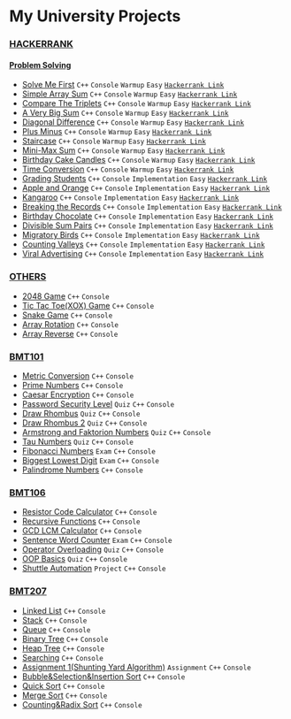 # My University Projects

### [HACKERRANK](/Hackerrank)

#### [Problem Solving](/Hackerrank)
- [Solve Me First](/Hackerrank/Problem_Solving/Warmup/solve_me_first.cpp) `C++` `Console` `Warmup` `Easy` [`Hackerrank Link`](https://www.hackerrank.com/challenges/solve-me-first) 
- [Simple Array Sum](/Hackerrank/Problem_Solving/Warmup/simple_array_sum.cpp) `C++` `Console` `Warmup` `Easy` [`Hackerrank Link`](https://www.hackerrank.com/challenges/simple-array-sum) 
- [Compare The Triplets](/Hackerrank/Problem_Solving/Warmup/compare_the_triplets.cpp) `C++` `Console` `Warmup` `Easy` [`Hackerrank Link`](https://www.hackerrank.com/challenges/compare-the-triplets) 
- [A Very Big Sum](/Hackerrank/Problem_Solving/Warmup/a_very_big_sum.cpp) `C++` `Console` `Warmup` `Easy` [`Hackerrank Link`](https://www.hackerrank.com/challenges/a-very-big-sum) 
- [Diagonal Difference](/Hackerrank/Problem_Solving/Warmup/diagonal_difference.cpp) `C++` `Console` `Warmup` `Easy` [`Hackerrank Link`](https://www.hackerrank.com/challenges/diagonal-difference) 
- [Plus Minus](/Hackerrank/Problem_Solving/Warmup/plus_minus.cpp) `C++` `Console` `Warmup` `Easy` [`Hackerrank Link`](https://www.hackerrank.com/challenges/plus-minus) 
- [Staircase](/Hackerrank/Problem_Solving/Warmup/staircase.cpp) `C++` `Console` `Warmup` `Easy` [`Hackerrank Link`](https://www.hackerrank.com/challenges/staircase) 
- [Mini-Max Sum](/Hackerrank/Problem_Solving/Warmup/mini-max_sum.cpp) `C++` `Console` `Warmup` `Easy` [`Hackerrank Link`](https://www.hackerrank.com/challenges/mini-max-sum) 
- [Birthday Cake Candles](/Hackerrank/Problem_Solving/Warmup/birthday_cake_candles.cpp) `C++` `Console` `Warmup` `Easy` [`Hackerrank Link`](https://www.hackerrank.com/challenges/birthday-cake-candles) 
- [Time Conversion](/Hackerrank/Problem_Solving/Warmup/time_conversion.cpp) `C++` `Console` `Warmup` `Easy` [`Hackerrank Link`](https://www.hackerrank.com/challenges/time-conversion) 
- [Grading Students](/Hackerrank/Problem_Solving/Implementation/grading_students.cpp) `C++` `Console` `Implementation` `Easy` [`Hackerrank Link`](https://www.hackerrank.com/challenges/grading) 
- [Apple and Orange](/Hackerrank/Problem_Solving/Implementation/apple_and_orange.cpp) `C++` `Console` `Implementation` `Easy` [`Hackerrank Link`](https://www.hackerrank.com/challenges/apple-and-orange) 
- [Kangaroo](/Hackerrank/Problem_Solving/Implementation/kangaroo.cpp) `C++` `Console` `Implementation` `Easy` [`Hackerrank Link`](https://www.hackerrank.com/challenges/kangaroo) 
- [Breaking the Records](/Hackerrank/Problem_Solving/Implementation/breaking_the_records.cpp) `C++` `Console` `Implementation` `Easy` [`Hackerrank Link`](https://www.hackerrank.com/challenges/breaking-best-and-worst-records) 
- [Birthday Chocolate](/Hackerrank/Problem_Solving/Implementation/birthday_chocolate.cpp) `C++` `Console` `Implementation` `Easy` [`Hackerrank Link`](https://www.hackerrank.com/challenges/the-birthday-bar) 
- [Divisible Sum Pairs](/Hackerrank/Problem_Solving/Implementation/divisible_sum_pairs.cpp) `C++` `Console` `Implementation` `Easy` [`Hackerrank Link`](https://www.hackerrank.com/challenges/divisible-sum-pairs) 
- [Migratory Birds](/Hackerrank/Problem_Solving/Implementation/migratory_birds.cpp) `C++` `Console` `Implementation` `Easy` [`Hackerrank Link`](https://www.hackerrank.com/challenges/migratory-birds) 
- [Counting Valleys](/Hackerrank/Problem_Solving/Implementation/counting_valleys.cpp) `C++` `Console` `Implementation` `Easy` [`Hackerrank Link`](https://www.hackerrank.com/challenges/counting-valleys) 
- [Viral Advertising](/Hackerrank/Problem_Solving/Implementation/viral_advertising.cpp) `C++` `Console` `Implementation` `Easy` [`Hackerrank Link`](https://www.hackerrank.com/challenges/strange-advertising) 

### [OTHERS](/Others)
- [2048 Game](/Others/2048_Console) `C++` `Console`
- [Tic Tac Toe(XOX) Game](/Others/XOX_Console) `C++` `Console`
- [Snake Game](/Others/Snake_Console) `C++` `Console`
- [Array Rotation](/Others/Array_Rotation) `C++` `Console`
- [Array Reverse](/Others/Array_Reverse) `C++` `Console`

### [BMT101](/BMT101)
- [Metric Conversion](/BMT101/Metric_Conversion) `C++` `Console`
- [Prime Numbers](/BMT101/Prime_Numbers) `C++` `Console`
- [Caesar Encryption](/BMT101/Caesar_Encryption) `C++` `Console`
- [Password Security Level](/BMT101/Pass_Security_Level) `Quiz` `C++` `Console`
- [Draw Rhombus](/BMT101/Draw_Rhombus) `Quiz` `C++` `Console`
- [Draw Rhombus 2](/BMT101/Draw_Rhombus_2) `Quiz` `C++` `Console`
- [Armstrong and Faktorion Numbers](/BMT101/Armstrong_Faktorion_Numbers) `Quiz` `C++` `Console`
- [Tau Numbers](/BMT101/Tau_Numbers) `Quiz` `C++` `Console`
- [Fibonacci Numbers](/BMT101/Fibonacci_Numbers) `Exam` `C++` `Console`
- [Biggest Lowest Digit](/BMT101/Biggest_Lowest_Digit) `Exam` `C++` `Console`
- [Palindrome Numbers](/BMT101/Palindrome_Numbers)  `C++` `Console`

### [BMT106](/BMT106)
- [Resistor Code Calculator](/BMT106/Resistor_Code_Calculator) `C++` `Console`
- [Recursive Functions](/BMT106/Recursive_Functions) `C++` `Console`
- [GCD LCM Calculator](/BMT106/GCD_LCM_Calculator) `C++` `Console`
- [Sentence Word Counter](/BMT106/Sentence_Word_Counter) `Exam` `C++` `Console`
- [Operator Overloading](/BMT106/Operator_Overloading) `Quiz` `C++` `Console`
- [OOP Basics](/BMT106/OOP_Basics) `Quiz` `C++` `Console`
- [Shuttle Automation](/BMT106/Shuttle_Automation) `Project` `C++` `Console`

### [BMT207](/BMT207)
- [Linked List](/BMT207/Linked_List) `C++` `Console`
- [Stack](/BMT207/Stack) `C++` `Console`
- [Queue](/BMT207/Queue) `C++` `Console`
- [Binary Tree](/BMT207/Binary_Tree) `C++` `Console`
- [Heap Tree](/BMT207/Heap_Tree) `C++` `Console`
- [Searching](/BMT207/Searching) `C++` `Console`
- [Assignment 1(Shunting Yard Algorithm)](/BMT207/Assignment_1) `Assignment` `C++` `Console` 
- [Bubble&Selection&Insertion Sort](/BMT207/Bubble&Selection&Insertion_Sort) `C++` `Console`
- [Quick Sort](/BMT207/Quick_Sort) `C++` `Console`
- [Merge Sort](/BMT207/Merge_Sort) `C++` `Console`
- [Counting&Radix Sort](/BMT207/Counting&Radix_Sort) `C++` `Console`